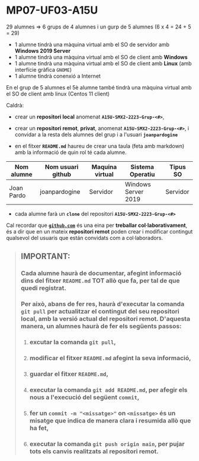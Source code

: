 # MP07-UF03-A15U

29 alumnes => 6 grups de 4 alumnes i un gurp de 5 alumnes (6 x 4 = 24 + 5 = 29)

* 1 alumne tindrà una màquina virtual amb el SO de servidor amb **Windows 2019 Server**
* 1 alumne tindrà una màquina virtual amb el SO de client amb **Windows**
* 1 alumne tindrà una màquina virtual amb el SO de client amb **Linux** (amb interfície gràfica ```GNOME```)
* 1 alumne tindrà conenxió a Internet

En el grup de 5 alumnes el 5è alumne també tindrà una màquina virtual amb el SO de client amb linux (Centos 11 client)

Caldrà:
* crear un **repositori local** anomenat **```A15U-SMX2-2223-Grup-<#>```**,
* crear un **repositori remot**, **privat**, anomenat **```A15U-SMX2-2223-Grup-<#>```**, i convidar a la resta dels alumnes del grup i a l'usuari **```joanpardogine```**

* en el fitxer **```README.md```** haureu de crear una taula (feta amb markdown) amb la informació de quin rol té cada alumne.

|Nom alumne|Nom usuari github|Maquina virtual|Sistema Operatiu|Tipus SO|
|----|----|----|----|----|
|Joan Pardo|joanpardogine|Servidor|Windows Server 2019|Servidor|

* cada alumne farà un **```clone```** del repositori **```A15U-SMX2-2223-Grup-<#>```**

Cal recordar que [**```github.com```**](github.com) és una eina per **treballar col·laborativament**, és a dir que en un mateix **repositori remot** poden crear i modificar contingut qualsevol del usuaris que están convidats com a col·laboradors.

> ## **IMPORTANT:**
> ### Cada alumne haurà de documentar, afegint informació dins del fitxer **```README.md```** TOT allò que fa, per tal de que quedi registrat.
> ### Per això, abans de fer res, haurà d'executar la comanda **```git pull```** per actualitzar el contingut del seu **repositori local**, amb la versió actual del **repositori remot**. D'aquesta manera, un alumnes haurà de fer els següents passos:
> 1. ### excutar la comanda **```git pull```**,
> 1. ### modificar el fitxer **```README.md```** afegint la seva informació,
> 1. ### guardar el fitxer **```README.md```**,
> 1. ### executar la comanda **```git add README.md```**, per afegir els nous a l'execució del següent **```commit```**,
> 1. ### fer un **```commit -m "<missatge>"```** on **```<missatge>```** és un misatge que indica de manera clara i resumida allò que ha fet,
> 1. ### executar la comanda **```git push origin main```**, per pujar tots els canvis realitzats al **repositori remot**.
 



